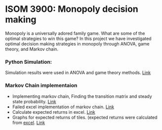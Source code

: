 # ISOM 3900: Monopoly decision making
Monopoly is a universally adored family game. What are some of the optimal strategies to win this game? In this project we have investigated optimal decision making strategies in monopoly through ANOVA, game theory, and Markov chain. 


### Python Simulation:
Simulation results were used in ANOVA and game theory methods. [Link](monopoly_simulation.ipynb)

### Markov Chain implementaion
- Implementing markov chain, Finding the transition matrix and steady state probability. [Link](monopoly_markov.ipynb)
- Failed excel implementation of markov chain. [Link](financials/MarkovExcelImplementation.xlsx)
- Calculate expected returns in excel. [Link](financials/MarkovChainFinancials.xlsx)
- Graphs for expected returns of tiles. (expected returns were calculated from [excel](financials/MarkovChainFinancials.xlsx).  [Link](finances_markov.ipynb) 
